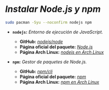 <!-- Autor: Daniel Benjamin Perez Morales -->
<!-- GitHub: https://github.com/D4nitrix13 -->
<!-- Gitlab: https://gitlab.com/D4nitrix13 -->
<!-- Correo electrónico: danielperezdev@proton.me -->

# ***Instalar Node.js y npm***

```bash
sudo pacman -Syu --noconfirm nodejs npm
```

- **`nodejs`:** *Entorno de ejecución de JavaScript.*
  - **GitHub:** *[nodejs/node](https://github.com/nodejs/node)*
  - **Página oficial del paquete:** *[Node.js](https://nodejs.org/en/)*
  - **Página Arch Linux:** *[nodejs en Arch Linux](https://archlinux.org/packages/extra/x86_64/nodejs/ "https://archlinux.org/packages/extra/x86_64/nodejs/")*

- **`npm`:** *Gestor de paquetes de Node.js.*
  - **GitHub:** *[npm/cli](https://github.com/npm/cli)*
  - **Página oficial del paquete:** *[npm](https://www.npmjs.com/)*
  - **Página Arch Linux:** *[npm en Arch Linux](https://archlinux.org/packages/extra/any/npm/ "https://archlinux.org/packages/extra/any/npm/")*
